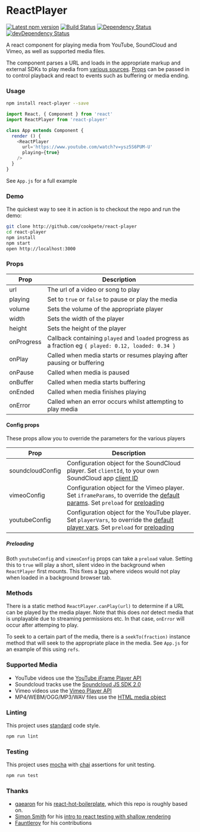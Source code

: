ReactPlayer
===========

[![Latest npm version](https://img.shields.io/npm/v/react-player.svg)](https://www.npmjs.com/package/auto-changelog)
[![Build Status](https://img.shields.io/travis/CookPete/react-player/master.svg)](https://travis-ci.org/CookPete/react-player)
[![Dependency Status](https://img.shields.io/david/CookPete/react-player.svg)](https://david-dm.org/CookPete/react-player)
[![devDependency Status](https://img.shields.io/david/dev/CookPete/react-player.svg)](https://david-dm.org/CookPete/react-player#info=devDependencies)

A react component for playing media from YouTube, SoundCloud and Vimeo, as well as supported media files.

The component parses a URL and loads in the appropriate markup and external SDKs to play media from [various sources](#supported-media). [Props](#props) can be passed in to control playback and react to events such as buffering or media ending.

### Usage

```bash
npm install react-player --save
```

```js
import React, { Component } from 'react'
import ReactPlayer from 'react-player'

class App extends Component {
  render () {
    <ReactPlayer
      url='https://www.youtube.com/watch?v=ysz5S6PUM-U'
      playing={true}
    />
  }
}
```

See `App.js` for a full example

### Demo

The quickest way to see it in action is to checkout the repo and run the demo:

```bash
git clone http://github.com/cookpete/react-player
cd react-player
npm install
npm start
open http://localhost:3000
```

### Props

Prop | Description
---- | -----------
url | The url of a video or song to play
playing | Set to `true` or `false` to pause or play the media
volume | Sets the volume of the appropriate player
width | Sets the width of the player
height | Sets the height of the player
onProgress | Callback containing `played` and `loaded` progress as a fraction eg `{ played: 0.12, loaded: 0.34 }`
onPlay | Called when media starts or resumes playing after pausing or buffering
onPause | Called when media is paused
onBuffer | Called when media starts buffering
onEnded | Called when media finishes playing
onError | Called when an error occurs whilst attempting to play media

#### Config props

These props allow you to override the parameters for the various players

Prop | Description
---- | -----------
soundcloudConfig | Configuration object for the SoundCloud player. Set `clientId`, to your own SoundCloud app [client ID](https://soundcloud.com/you/apps)
vimeoConfig | Configuration object for the Vimeo player. Set `iframeParams`, to override the [default params](https://developer.vimeo.com/player/embedding#universal-parameters). Set `preload` for [preloading](#preloading)
youtubeConfig | Configuration object for the YouTube player. Set `playerVars`, to override the [default player vars](https://developers.google.com/youtube/player_parameters?playerVersion=HTML5). Set `preload` for [preloading](#preloading)

##### Preloading

Both `youtubeConfig` and `vimeoConfig` props can take a `preload` value. Setting this to `true` will play a short, silent video in the background when `ReactPlayer` first mounts. This fixes a [bug](https://github.com/CookPete/react-player/issues/7) where videos would not play when loaded in a background browser tab.

### Methods

There is a static method  `ReactPlayer.canPlay(url)` to determine if a URL can be played by the media player. Note that this does *not* detect media that is unplayable due to streaming permissions etc. In that case, `onError` will occur after attemping to play.

To seek to a certain part of the media, there is a `seekTo(fraction)` instance method that will seek to the appropriate place in the media. See `App.js` for an example of this using `refs`.

### Supported Media

* YouTube videos use the [YouTube iFrame Player API]()
* Soundcloud tracks use the [Soundcloud JS SDK 2.0]()
* Vimeo videos use the [Vimeo Player API]()
* MP4/WEBM/OGG/MP3/WAV files use the [HTML media object]()

### Linting

This project uses [standard](https://github.com/feross/standard) code style.

```bash
npm run lint
```

### Testing

This project uses [mocha](https://github.com/mochajs/mocha) with [chai](https://github.com/chaijs/chai) assertions for unit testing.

```bash
npm run test
```

### Thanks

* [gaearon](https://github.com/gaearon) for his [react-hot-boilerplate](https://github.com/gaearon/react-hot-boilerplate), which this repo is roughly based on.
* [Simon Smith](http://simonsmith.io) for his [intro to react testing with shallow rendering](http://simonsmith.io/unit-testing-react-components-without-a-dom/)
* [Fauntleroy](https://github.com/Fauntleroy) for his contributions
